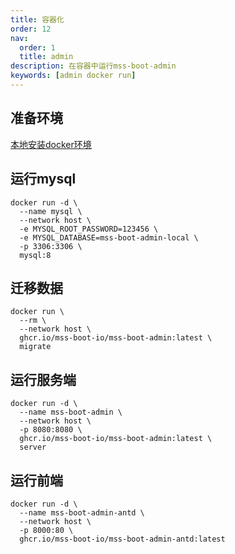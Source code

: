 ```yaml
---
title: 容器化
order: 12
nav:
  order: 1
  title: admin
description: 在容器中运行mss-boot-admin
keywords: [admin docker run]
---
```

## 准备环境
[本地安装docker环境](https://blog.csdn.net/m0_67393295/article/details/126327312?ops_request_misc=%257B%2522request%255Fid%2522%253A%2522170460779016800180620265%2522%252C%2522scm%2522%253A%252220140713.130102334..%2522%257D&request_id=170460779016800180620265&biz_id=0&utm_medium=distribute.pc_search_result.none-task-blog-2~all~top_click~default-2-126327312-null-null.142^v99^pc_search_result_base1&utm_term=docker%20desktop%E4%BD%BF%E7%94%A8%E6%95%99%E7%A8%8B&spm=1018.2226.3001.4187)

## 运行mysql
```shell
docker run -d \
  --name mysql \
  --network host \
  -e MYSQL_ROOT_PASSWORD=123456 \
  -e MYSQL_DATABASE=mss-boot-admin-local \
  -p 3306:3306 \
  mysql:8
```
## 迁移数据
```shell
docker run \
  --rm \
  --network host \
  ghcr.io/mss-boot-io/mss-boot-admin:latest \
  migrate
```
## 运行服务端
```shell
docker run -d \
  --name mss-boot-admin \
  --network host \
  -p 8080:8080 \
  ghcr.io/mss-boot-io/mss-boot-admin:latest \
  server
```
## 运行前端
```shell
docker run -d \
  --name mss-boot-admin-antd \
  --network host \
  -p 8000:80 \
  ghcr.io/mss-boot-io/mss-boot-admin-antd:latest
```
